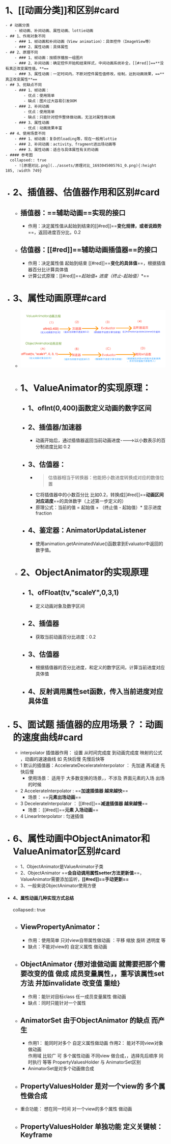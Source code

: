 # 1、[[动画分类]]和区别#card
	- # 动画分类
		- 帧动画、补间动画、属性动画、lottie动画
	- ## 1、作用对象不同
		- ### 1、帧动画和补间动画（View animation）：具体控件（ImageView等）
		- ### 2、属性动画：具体属性
	- ## 2、原理不同
		- ### 1、帧动画：按顺序播放一组图片
		- ### 2、补间动画：确定控件开始和结束样式，中间动画系统补全，[[#red]]==**没有真正改变属性值。**==
		- ### 3、属性动画：一定时间内，不断对控件属性值修改，绘制，达到动画效果，==**真正改变属性**==
	- ## 3、优缺点不同
		- ### 1、帧动画：
			- 优点：使用简单
			- 缺点：图片过大容易引发OOM
		- ### 2、补间动画
			- 优点：使用简单
			- 缺点：只能针对控件整体做动画，无法对属性做动画
		- ### 3、属性动画
			- 优点：动画效果丰富
	- ## 4、使用场景不同
		- ### 1、帧动画：复杂的loading等，现在一般用lottie
		- ### 2、补间动画：activity、fragment进出场动画等
		- ### 3、属性动画：适合与具体属性有关的动画
	- #### 参考图
	  collapsed:: true
		- ![原理对比.png](../assets/原理对比_1693045005761_0.png){:height 185, :width 749}
- # 2、插值器、估值器作用和区别#card
	- ## 插值器：==**辅助动画**==实现的接口
		- 作用：决定属性值从起始到结束的[[#red]]==**变化规律，或者说趋势**==，返回进度百分比，0.2
	- ## 估值器：[[#red]]==**辅助动画插值器**==的接口
		- 作用：决定属性值     起始到结束    [[#red]]==**变化的具体值**==，根据插值器百分比计算具体值
		- 计算公式原理：[[#red]]==**起始值+ 进度*（终止-起始值）**==
- # 3、属性动画原理#card
	- ![image.png](../assets/image_1685782910590_0.png)
	- # 1、ValueAnimator的实现原理：
		- ## 1、ofInt(0,400)函数定义动画的数字区间
		- ## 2、插值器/加速器
			- 动画开始后，通过插值器返回当前动画进度---->以小数表示的百分制进度比如  0.2
		- ## 3、估值器：
			- >估值器相当于转换器：他能把小数进度转换成对应的数值位置
			- 它将插值器中的小数百分比 比如0.2，转换成[[#red]]==**动画区间对应进度**==的具体数字（上述第一步定义的）
			- 原理公式：当前的值 = 起始值 + （终止值 - 起始值）* 显示进度fraction
		- ## 4、鉴定器：AnimatorUpdataListener
			- 使用animation.getAnimatedValue()函数拿到Evaluator中返回的数字值。
	- # 2、ObjectAnimator的实现原理
		- ## 1、ofFloat(tv,"scaleY",0,3,1)
			- 定义动画对象及数字区间
		- ## 2、插值器
			- 获取当前动画百分比进度：0.2
		- ## 3、估值器
			- 根据插值器的百分比进度，和定义的数字区间，计算当前进度对应具体值
		- ## 4、反射调用属性set函数，传入当前进度对应具体值
- # 5、面试题 插值器的应用场景？：动画的速度曲线#card
	- interpolator  插值器作用： 设置 从时间完成度 到动画完成度  映射的公式   ，动画的速速曲线   如  先快后慢   先慢后快等
	- 1 默认的插值器：AccelerateDecelerateInterpolator   ： 先加速 再减速  先快后慢
		- 使用场景： 适用于 大多数变换的场景，，不涉及  界面元素的入场 出场 的时候
	- 2 AccelerateInterpolator  :  ==**加速插值器   越来越快**==
		- 场景：  ==**元素出场动画**==
	- 3 DecelerateInterpolator  ： [[#red]]==**减速插值器   越来越慢**==
		- 场景：  [[#red]]==**元素 入场动画**==
	- 4 LinearInterpolator  :  匀速插值
- # 6、属性动画中ObjectAnimator和ValueAnimator区别#card
	- 1、ObjectAnimator是ValueAnimator子类
	- 2、ObjectAnimator ==**会自动调用属性setter方法更新值**==，ValueAnimator需要添加监听，**[[#red]]==手动更新==**
	- 3、一般来说ObjectAnimator使用方便
- #### 4、属性动画几种实现方式总结
  collapsed:: true
	- ## ViewPropertyAnimator：
		- 作用：使用简单  只对view自带属性做动画  ：平移  缩放 旋转 透明度 等
		- 缺点：不能对view的 自定义属性  做动画
	- ## ObjectAnimator     {想对谁做动画   就需要把那个需要改变的值 做成 成员变量属性，，重写该属性set方法  并加invalidate  改变值 重绘}
		- 作用：能针对目标class  任一成员变量属性  做动画
		- 缺点：同时只能针对一个属性
	- ## AnimatorSet 由于ObjectAnimator     的缺点  而产生
		- 作用1： 能同时对多个 自定义属性做动画 
		  作用2： 能对不同view对象  做动画       
		  作用域 比较广    可  多个属性动画    不同view  做合成，，选择先后顺序  同时执行 等等
		  PropertyValuesHolder  与   AnimatorSet区别
		- AnimatorSet是对多个动画做合成
	- ## PropertyValuesHolder  是对一个view的 多个属性做合成
	- 重合功能： 想在同一时间 对一个view的多个属性 做动画
	- PropertyValuesHolder   单独功能 定义关键帧：Keyframe
		-